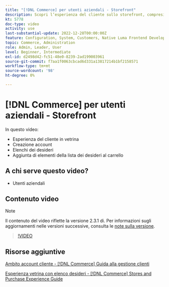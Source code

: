 ```yaml
---
title: "[!DNL Commerce] per utenti aziendali - Storefront"
description: Scopri l’esperienza del cliente sullo storefront, compresi la creazione di account, le liste dei desideri e l’aggiunta di voci al carrello
kt: 5778
doc-type: video
activity: use
last-substantial-update: 2022-12-28T00:00:00Z
feature: Configuration, System, Customers, Native Luma Frontend Development, Page Content, Site Navigation
topic: Commerce, Administration
role: Admin, Leader, User
level: Beginner, Intermediate
exl-id: d2498d42-fc51-48e0-8239-2ad199003961
source-git-commit: f7aa1f0063cbcad6d331a13817214b1bf2158571
workflow-type: tm+mt
source-wordcount: '98'
ht-degree: 0%

---
```


# [!DNL Commerce] per utenti aziendali - Storefront

In questo video:

- Esperienza del cliente in vetrina
- Creazione account
- Elenchi dei desideri
- Aggiunta di elementi della lista dei desideri al carrello

## A chi serve questo video?

- Utenti aziendali

## Contenuto video

>[!NOTE]
>
>Il contenuto del video riflette la versione 2.3.1 di. Per informazioni sugli aggiornamenti nelle versioni successive, consulta le [note sulla versione](https://experienceleague.adobe.com/docs/commerce-operations/release/notes/overview.html).

>[!VIDEO](https://video.tv.adobe.com/v/36188?quality=12&learn=on)

## Risorse aggiuntive

[Ambito account cliente - [!DNL Commerce] Guida alla gestione clienti](https://experienceleague.adobe.com/docs/commerce-admin/customers/customer-accounts/customer-account-scope.html)

[Esperienza vetrina con elenco desideri - [!DNL Commerce] Stores and Purchase Experience Guide](https://experienceleague.adobe.com/docs/commerce-admin/stores-sales/shopper-tools/wish-lists/wishlist-storefront.html)
